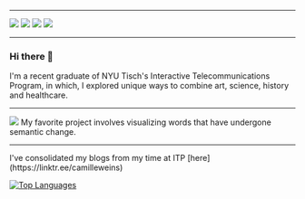 <hr>
<a href="https://www.linkedin.com/in/camilleweins/"><img src="https://res.cloudinary.com/dqt5wwjvu/image/upload/c_scale,w_25/v1613346480/logos/LI-In-Bug.png"></a>
<a href="https://www.instagram.com/cmw_sketch/"><img src="https://res.cloudinary.com/dqt5wwjvu/image/upload/c_scale,h_25/v1613346421/logos/ig-logo-email.png"></a>
<a href="https://vimeo.com/camilleweins"><img src="https://res.cloudinary.com/dqt5wwjvu/image/upload/c_scale,h_25/v1613346410/logos/vimeo_icon_white_on_blue_rounded.png"></a>
<a href="https://medium.com/@camilleweins
"><img src="https://res.cloudinary.com/dqt5wwjvu/image/upload/c_scale,h_25/v1613347698/logos/Medium-Wordmark-Black-RGB_1x.png"></a>

<hr>

### Hi there 👋

I'm a recent graduate of NYU Tisch's Interactive Telecommunications Program, in which, I explored unique ways to combine art, science, history and healthcare.


<hr>

<img src="https://res.cloudinary.com/dqt5wwjvu/image/upload/h_250/v1614121359/logos/nescius-min.gif">
My favorite project involves visualizing words that have undergone semantic change. 

<hr>
I've consolidated my blogs from my time at ITP [here](https://linktr.ee/camilleweins)


[![Top Languages](https://github-readme-stats.vercel.app/api/top-langs/?username=camilleweins)](https://github.com/anuraghazra/github-readme-stats)



<!--
**camilleweins/camilleweins** is a ✨ _special_ ✨ repository because its `README.md` (this file) appears on your GitHub profile.


Here are some ideas to get you started:

- 🔭 I’m currently working on ...
- 🌱 I’m currently learning ...
- 👯 I’m looking to collaborate on ...
- 🤔 I’m looking for help with ...
- 💬 Ask me about ...
- 📫 How to reach me: ...
- 😄 Pronouns: ...
- ⚡ Fun fact: ...
-->
